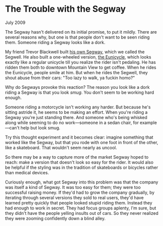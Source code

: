 # The Trouble with the Segway

July 2009  
  
The Segway hasn't delivered on its initial promise, to put it mildly.
There are several reasons why, but one is that people don't want
to be seen riding them. Someone riding a Segway looks like a dork.  
  
My friend Trevor Blackwell built 
[his own Segway](http://www.tlb.org/scooter.html), 
which we called
the Segwell. He also built a one-wheeled version, 
[the Eunicycle](http://tlb.org/eunicycle.html),
which looks exactly like a regular unicycle till you realize the
rider isn't pedaling. He has ridden them both to downtown Mountain
View to get coffee. When he rides the Eunicycle, people smile at
him. But when he rides the Segwell, they shout abuse from their
cars: "Too lazy to walk, ya fuckin homo?"  
  
Why do Segways provoke this reaction? The reason you look like a
dork riding a Segway is that you look *smug*. You don't seem to
be working hard enough.  
  
Someone riding a motorcycle isn't working any harder. But because
he's sitting astride it, he seems to be making an effort. When
you're riding a Segway you're just standing there. And someone who's
being whisked along while seeming to do no work—someone in a sedan
chair, for example—can't help but look smug.  
  
Try this thought experiment and it becomes clear: imagine something
that worked like the Segway, but that you rode with one foot in
front of the other, like a skateboard. That wouldn't seem nearly
as uncool.  
  
So there may be a way to capture more of the market Segway hoped
to reach: make a version that doesn't look so easy for the rider.
It would also be helpful if the styling was in the tradition of
skateboards or bicycles rather than medical devices.  
  
Curiously enough, what got Segway into this problem was that the
company was itself a kind of Segway. It was too easy for them;
they were too successful raising money. If they'd had to grow the
company gradually, by iterating through several versions they sold
to real users, they'd have learned pretty quickly that people looked
stupid riding them. Instead they had enough to work in secret. They
had focus groups aplenty, I'm sure, but they didn't have the people
yelling insults out of cars. So they never realized they were
zooming confidently down a blind alley.  
  
